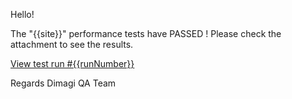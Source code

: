 Hello!

The "{{site}}" performance tests have PASSED ! Please check the attachment to see the results.


[View test run #{{runNumber}}]({{actionRunLink}})

Regards
Dimagi QA Team
